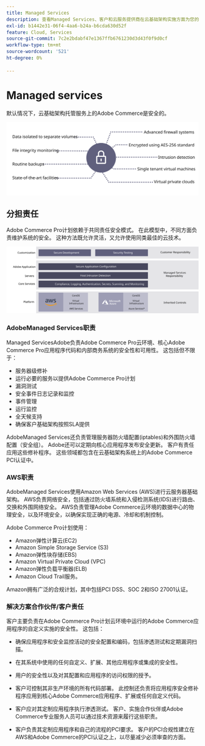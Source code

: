 ```yaml
---
title: Managed Services
description: 查看Managed Services、客户和云服务提供商在云基础架构实施方面为您的Adobe CommerceAdobe的责任。
exl-id: b1442e31-06f4-4aa6-b24a-b6cda630d52f
feature: Cloud, Services
source-git-commit: 7c2e2bdabf47e1367ffb6761230d3d43f0f9d0cf
workflow-type: tm+mt
source-wordcount: '521'
ht-degree: 0%

---
```


# Managed services

默认情况下，云基础架构托管服务上的Adobe Commerce是安全的。

![显示Adobe Commerce Managed Services的图表](../../../assets/playbooks/managed-services.svg)

## 分担责任

Adobe Commerce Pro计划依赖于共同责任安全模式。 在此模型中，不同方面负责维护系统的安全。 这种方法既允许灵活，又允许使用同类最佳的云技术。

![显示Adobe Commerce共享责任模型的图](../../../assets/playbooks/shared-responsibility.svg)

### AdobeManaged Services职责

Managed ServicesAdobe负责Adobe Commerce Pro云环境、核心Adobe Commerce Pro应用程序代码和内部商务系统的安全性和可用性。 这包括但不限于：

- 服务器级修补
- 运行必要的服务以提供Adobe Commerce Pro计划
- 漏洞测试
- 安全事件日志记录和监控
- 事件管理
- 运行监控
- 全天候支持
- 确保客户基础架构按照SLA提供

AdobeManaged Services还负责管理服务器防火墙配置(iptables)和外围防火墙配置（安全组）。 Adobe还可以定期向核心应用程序发布安全更新。 客户有责任应用这些修补程序。 这些领域都包含在云基础架构系统上的Adobe Commerce PCI认证中。

### AWS职责

AdobeManaged Services使用Amazon Web Services (AWS)进行云服务器基础架构。 AWS负责网络安全，包括通过防火墙系统和入侵检测系统(IDS)进行路由、交换和外围网络安全。 AWS负责管理Adobe Commerce云环境的数据中心的物理安全，以及环境安全，以确保实现正确的电源、冷却和机制控制。

Adobe Commerce Pro计划使用：

- Amazon弹性计算云(EC2)
- Amazon Simple Storage Service (S3)
- Amazon弹性块存储(EBS)
- Amazon Virtual Private Cloud (VPC)
- Amazon弹性负载平衡器(ELB)
- Amazon Cloud Trail服务。

Amazon拥有广泛的合规计划，其中包括PCI DSS、SOC 2和ISO 27001认证。

### 解决方案合作伙伴/客户责任

客户主要负责在Adobe Commerce Pro计划云环境中运行的Adobe Commerce应用程序的自定义实施的安全性。 这包括：

- 确保应用程序和安全监控活动的安全配置和编码，包括渗透测试和定期漏洞扫描。

- 在其系统中使用的任何自定义、扩展、其他应用程序或集成的安全性。

- 用户的安全性以及对其配置和应用程序的访问权限的授予。

- 客户可控制其非生产环境的所有代码部署。 此控制还负责将应用程序安全修补程序应用到核心Adobe Commerce应用程序、扩展或任何自定义代码。

- 客户应对其定制应用程序执行渗透测试。 客户、实施合作伙伴或Adobe Commerce专业服务人员可以通过技术资源来履行这些职责。

- 客户负责其定制应用程序和自己的流程的PCI要求。 客户的PCI合规性建立在AWS和Adobe Commerce的PCI认证之上，以尽量减少必须审查的方面。
